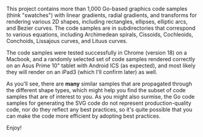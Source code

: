 This project contains more than 1,000 Go-based graphics code samples (think "swatches") with linear gradients, radial gradients, and transforms for rendering various 2D shapes, including rectangles, ellipses, elliptic arcs, and Bezier curves.  The code samples are in subdirectories that correspond to various equations, including Archimedean spirals, Cissoids, Cochleoids, Conchoids, Lissajous curves, and Lituus curves.

The code samples were tested successfully in Chrome (version 18) on a Macbook, and a randomly selected set of code samples rendered correctly on an Asus Prime 10" tablet with Android ICS (as expected), and most likely they will render on an iPad3 (which I'll confirm later) as well.

As you'll see, there are **many**  similar samples that are propagated through the different shape types, which might help you find the subset of code samples that are of interest to you. As you might also surmise, the Go code samples for generating the SVG code do not represent production-quality code, nor do they reflect any best practices, so it's quite possible that you can make the code more efficient by adopting best practices.

Enjoy!